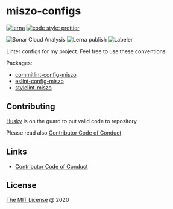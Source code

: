 # miszo-configs

[![lerna](https://img.shields.io/badge/maintained%20with-lerna-cc00ff.svg)](https://lerna.js.org/)
[![code style: prettier](https://img.shields.io/badge/code_style-prettier-ff69b4.svg?style=flat-square)](https://github.com/prettier/prettier)

![Sonar Cloud Analysis](https://github.com/miszo/configs/workflows/Sonar%20Cloud%20Analysis/badge.svg)
![Lerna publish](https://github.com/miszo/configs/workflows/Lerna%20publish/badge.svg)
![Labeler](https://github.com/miszo/configs/workflows/Labeler/badge.svg)

Linter configs for my project. Feel free to use these conventions.

Packages:

- [commitlint-config-miszo](./packages/commitlint-config-miszo/)
- [eslint-config-miszo](./packages/eslint-config-miszo/)
- [stylelint-miszo](./packages/stylelint-miszo/)

## Contributing

[Husky](https://github.com/typicode/husky) is on the guard to put valid code to repository

Please read also [Contributor Code of Conduct](./CODE_OF_CONDUCT.md)

## Links

- [Contributor Code of Conduct](./CODE_OF_CONDUCT.md)

## License

[The MIT License](https://miszo.mit-license.org) @ 2020
